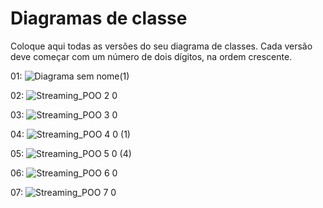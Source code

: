 # Diagramas de classe
Coloque aqui todas as versões do seu diagrama de classes. Cada versão deve começar com um número de dois dígitos, na ordem crescente.

01:
![Diagrama sem nome(1)](https://user-images.githubusercontent.com/104331565/229008771-807826ff-f144-47db-86f8-ebca84ead99f.jpg)

02:
![Streaming_POO 2 0](https://user-images.githubusercontent.com/104331565/232945862-a045743b-1dc0-4d7c-a52c-50ea536f10d1.jpg)

03:
![Streaming_POO 3 0](https://user-images.githubusercontent.com/104331565/233154021-37eebddb-1b92-48ff-beef-3eae54d7ec57.jpg)

04:
![Streaming_POO 4 0 (1)](https://user-images.githubusercontent.com/104331565/233405512-4ecb4c6a-45d8-4c2e-ba0a-4f20582ea571.jpg)

05:
![Streaming_POO 5 0 (4)](https://github.com/DisciplinasProgramacao/poo_tp_noite-grupo-kpucho/assets/104331565/c2151e74-57aa-4489-99c8-51f465b16466)

06:
![Streaming_POO 6 0](https://github.com/DisciplinasProgramacao/poo_tp_noite-grupo-kpucho/assets/104331565/ae6c5ca7-0ed6-49c9-8563-ad2d64268b31)

07:
![Streaming_POO 7 0](https://github.com/DisciplinasProgramacao/poo_tp_noite-grupo-kpucho/assets/104331565/5d2d9415-4c99-4b77-88cb-d6f15772f9cb)





